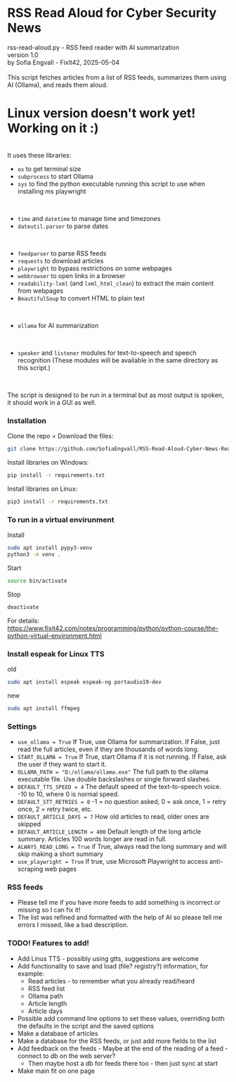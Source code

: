 # RSS Read Aloud for Cyber Security News


rss-read-aloud.py - RSS feed reader with AI summarization<br/>
version 1.0<br/>
by Sofia Engvall - FixIt42, 2025-05-04<br/>
<br/>
This script fetches articles from a list of RSS feeds, summarizes them using AI (Ollama), and reads them aloud.<br/>
# Linux version doesn't work yet! Working on it :)
<br/>
It uses these libraries:
<br/>

- `os` to get terminal size
- `subprocess` to start Ollama
- `sys` to find the python executable running this script to use when installing ms playwright

<br/>

- `time` and `datetime` to manage time and timezones
- `dateutil.parser` to parse dates

<br/>

- `feedparser` to parse RSS feeds
- `requests` to download articles
- `playwright` to bypass restrictions on some webpages
- `webbrowser` to open links in a browser
- `readability-lxml` (and `lxml_html_clean`) to extract the main content from webpages
- `BeautifulSoup` to convert HTML to plain text

<br/>

- `ollama` for AI summarization

<br/>

- `speaker` and `listener` modules for text-to-speech and speech recognition
  (These modules will be available in the same directory as this script.)

<br/>

The script is designed to be run in a terminal but as most output is spoken, it should work in a GUI as well.


### Installation

Clone the repo = Download the files:
```sh
git clone https://github.com/SofiaEngvall/RSS-Read-Aloud-Cyber-News-Reader.git
```

Install libraries on Windows:
```sh
pip install -r requirements.txt
```

Install libraries on Linux:
```sh
pip3 install -r requirements.txt
```

### To run in a virtual envirunment

Install
```sh
sudo apt install pypy3-venv
python3 -m venv .
```

Start
```sh
source bin/activate
```

Stop
```sh
deactivate
```

For details:<br/>
https://www.fixit42.com/notes/programming/python/python-course/the-python-virtual-environment.html

### Install espeak for Linux TTS

old
```sh
sudo apt install espeak espeak-ng portaudio19-dev
```

new
```sh
sudo apt install ffmpeg
```


### Settings
- `use_ollama = True` If True, use Ollama for summarization. If False, just read the full articles, even if they are thousands of words long.
- `START_OLLAMA = True` If True, start Ollama if it is not running. If False, ask the user if they want to start it.
- `OLLAMA_PATH = "D:/ollama/ollama.exe"` The full path to the ollama executable file. Use double backslashes or single forward slashes.
- `DEFAULT_TTS_SPEED = 4` The default speed of the text-to-speech voice. -10 to 10, where 0 is normal speed.
- `DEFAULT_STT_RETRIES = 0`  -1 = no question asked, 0 = ask once, 1 = retry once, 2 = retry twice, etc.
- `DEFAULT_ARTICLE_DAYS = 7` How old articles to read, older ones are skipped
- `DEFAULT_ARTICLE_LENGTH = 400` Default length of the long article summary. Articles 100 words longer are read in full.
- `ALWAYS_READ_LONG = True`  if True, always read the long summary and will skip making a short summary
- `use_playwright = True` If true, use Microsoft Playwright to access anti-scraping web pages


### RSS feeds
- Please tell me if you have more feeds to add something is incorrect or missing so I can fix it!
- The list was refined and formatted with the help of AI so please tell me errors I missed, like a bad description.


### TODO! Features to add!
- Add Linus TTS - possibly using gtts, suggestions are welcome
- Add functionality to save and load (file? registry?) information, for example:
  - Read articles - to remember what you already read/heard
  - RSS feed list
  - Ollama path
  - Article length
  - Article days
- Possible add command line options to set these values, overriding both the defaults in the script and the saved options
- Make a database of articles
- Make a database for the RSS feeds, or just add more fields to the list
- Add feedback on the feeds - Maybe at the end of the reading of a feed - connect to db on the web server?
  - Then maybe host a db for feeds there too - then just sync at start
- Make main fit on one page
